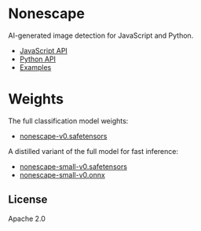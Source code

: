 # Nonescape

AI-generated image detection for JavaScript and Python.

- [JavaScript API](javascript/README.md)
- [Python API](python/README.md)
- [Examples](python/examples/README.md)

# Weights

The full classification model weights:
- [nonescape-v0.safetensors](https://nonescape.sfo2.cdn.digitaloceanspaces.com/nonescape-v0.safetensors)

A distilled variant of the full model for fast inference:
- [nonescape-small-v0.safetensors](https://nonescape.sfo2.cdn.digitaloceanspaces.com/nonescape-small-v0.safetensors)
- [nonescape-small-v0.onnx](https://nonescape.sfo2.cdn.digitaloceanspaces.com/nonescape-small-v0.onnx)

## License

Apache 2.0
